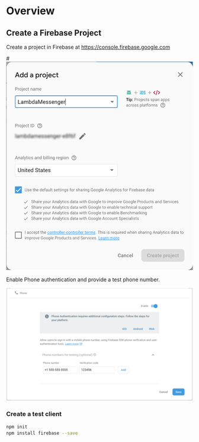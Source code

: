 # Overview

## Create a Firebase Project

Create a project in Firebase at https://console.firebase.google.com

#![Create firebase project ](images/firebase-create-project.png)

Enable Phone authentication and provide a test phone number.

![Phone auth](images/firebase-phone-authentication.png)

### Create a test client

```sh
npm init
npm install firebase --save
```
